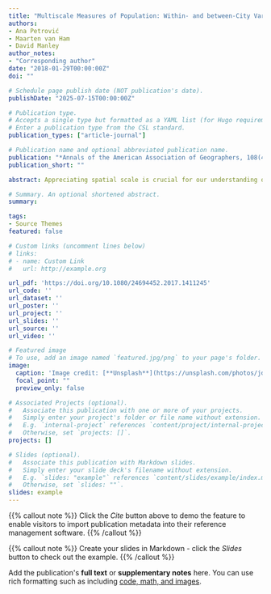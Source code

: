 ```yaml
---
title: "Multiscale Measures of Population: Within- and between-City Variation in Exposure to the Sociospatial Context"
authors:
- Ana Petrović
- Maarten van Ham
- David Manley
author_notes:
- "Corresponding author"
date: "2018-01-29T00:00:00Z"
doi: ""

# Schedule page publish date (NOT publication's date).
publishDate: "2025-07-15T00:00:00Z"

# Publication type.
# Accepts a single type but formatted as a YAML list (for Hugo requirements).
# Enter a publication type from the CSL standard.
publication_types: ["article-journal"]

# Publication name and optional abbreviated publication name.
publication: "*Annals of the American Association of Geographers, 108(4)*, 1057-1074."
publication_short: ""

abstract: Appreciating spatial scale is crucial for our understanding of the sociospatial context. Multiscale measures of population have been developed in the segregation and neighborhood effects literatures, which have acknowledged the role of a variety of spatial contexts for individual outcomes and intergroup contacts. Although existing studies dealing with sociospatial inequalities increasingly explore the effects of spatial scale, there has been little systematic evidence on how exposure to sociospatial contexts changes across urban space, both within and between cities. This article presents a multiscale approach to measuring potential exposure to others. Using individual-level register data for the full population of The Netherlands and an exceptionally detailed multiscalar framework of bespoke neighborhoods at 101 spatial scales, we measured the share of non-Western ethnic minorities for three Dutch cities with different urban forms. We created individual and cumulative distance profiles of ethnic exposure, mapped ethnic exposure surfaces, and applied entropy as a measure of scalar variation to compare potential exposure to others in different locations both within and between cities. The multiscale approach can be implemented for examining a variety of social processes, notably segregation and neighborhood effects.

# Summary. An optional shortened abstract.
summary: 

tags:
- Source Themes
featured: false

# Custom links (uncomment lines below)
# links:
# - name: Custom Link
#   url: http://example.org

url_pdf: 'https://doi.org/10.1080/24694452.2017.1411245'
url_code: ''
url_dataset: ''
url_poster: ''
url_project: ''
url_slides: ''
url_source: ''
url_video: '' 

# Featured image
# To use, add an image named `featured.jpg/png` to your page's folder. 
image:
  caption: 'Image credit: [**Unsplash**](https://unsplash.com/photos/jdD8gXaTZsc)'
  focal_point: ""
  preview_only: false

# Associated Projects (optional).
#   Associate this publication with one or more of your projects.
#   Simply enter your project's folder or file name without extension.
#   E.g. `internal-project` references `content/project/internal-project/index.md`.
#   Otherwise, set `projects: []`.
projects: []

# Slides (optional).
#   Associate this publication with Markdown slides.
#   Simply enter your slide deck's filename without extension.
#   E.g. `slides: "example"` references `content/slides/example/index.md`.
#   Otherwise, set `slides: ""`.
slides: example
---
```


{{% callout note %}}
Click the *Cite* button above to demo the feature to enable visitors to import publication metadata into their reference management software.
{{% /callout %}}

{{% callout note %}}
Create your slides in Markdown - click the *Slides* button to check out the example.
{{% /callout %}}

Add the publication's **full text** or **supplementary notes** here. You can use rich formatting such as including [code, math, and images](https://docs.hugoblox.com/content/writing-markdown-latex/).
